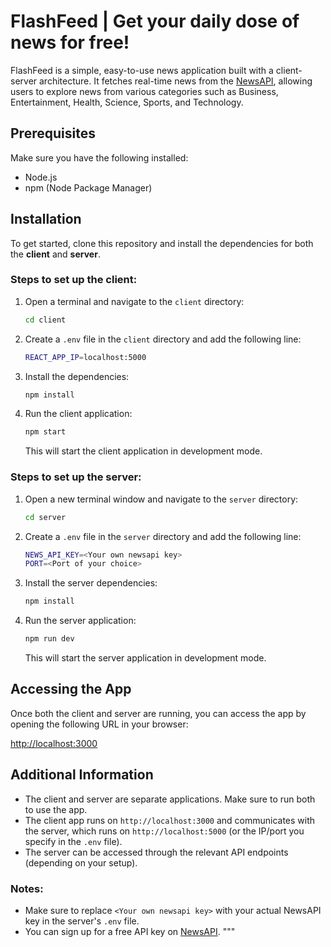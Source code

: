 # FlashFeed | Get your daily dose of news for free!

FlashFeed is a simple, easy-to-use news application built with a client-server architecture. It fetches real-time news from the [NewsAPI](https://newsapi.org/), allowing users to explore news from various categories such as Business, Entertainment, Health, Science, Sports, and Technology.

## Prerequisites

Make sure you have the following installed:

- Node.js
- npm (Node Package Manager)

## Installation

To get started, clone this repository and install the dependencies for both the **client** and **server**.

### Steps to set up the client:

1. Open a terminal and navigate to the `client` directory:
    ```bash
    cd client
    ```

2. Create a `.env` file in the `client` directory and add the following line:
    ```bash
    REACT_APP_IP=localhost:5000
    ```

3. Install the dependencies:
    ```bash
    npm install
    ```

4. Run the client application:
    ```bash
    npm start
    ```
   This will start the client application in development mode.

### Steps to set up the server:

1. Open a new terminal window and navigate to the `server` directory:
    ```bash
    cd server
    ```

2. Create a `.env` file in the `server` directory and add the following line:
    ```bash
    NEWS_API_KEY=<Your own newsapi key>
    PORT=<Port of your choice>
    ```

3. Install the server dependencies:
    ```bash
    npm install
    ```

4. Run the server application:
    ```bash
    npm run dev
    ```
   This will start the server application in development mode.

## Accessing the App

Once both the client and server are running, you can access the app by opening the following URL in your browser:

[http://localhost:3000](http://localhost:3000)

## Additional Information

- The client and server are separate applications. Make sure to run both to use the app.
- The client app runs on `http://localhost:3000` and communicates with the server, which runs on `http://localhost:5000` (or the IP/port you specify in the `.env` file).
- The server can be accessed through the relevant API endpoints (depending on your setup).

### Notes:

- Make sure to replace `<Your own newsapi key>` with your actual NewsAPI key in the server's `.env` file.
- You can sign up for a free API key on [NewsAPI](https://newsapi.org/).
"""
